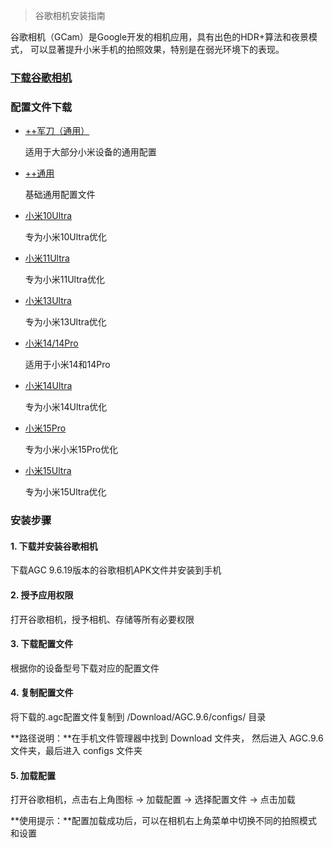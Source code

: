 > 谷歌相机安装指南

谷歌相机（GCam）是Google开发的相机应用，具有出色的HDR+算法和夜景模式， 可以显著提升小米手机的拍照效果，特别是在弱光环境下的表现。

### [下载谷歌相机](https://www.123912.com/s/iz5Pjv-peB6d)

### 配置文件下载

- [++军刀（通用）](https://www.123912.com/s/iz5Pjv-feB6d)

   适用于大部分小米设备的通用配置

- [++通用](https://www.123912.com/s/iz5Pjv-aeB6d)

   基础通用配置文件

- [小米10Ultra](https://www.123912.com/s/iz5Pjv-BeB6d)

   专为小米10Ultra优化

- [小米11Ultra](https://www.123912.com/s/iz5Pjv-IeB6d)

  专为小米11Ultra优化

- [小米13Ultra](https://www.123912.com/s/iz5Pjv-MeB6d)

   专为小米13Ultra优化

- [小米14/14Pro](https://www.123912.com/s/iz5Pjv-weB6d)

   适用于小米14和14Pro

- [小米14Ultra](https://www.123912.com/s/iz5Pjv-geB6d)

   专为小米14Ultra优化

- [小米15Pro](https://www.123912.com/s/iz5Pjv-FeB6d)

   专为小米小米15Pro优化

- [小米15Ultra](https://www.123912.com/s/iz5Pjv-YeB6d)

   专为小米15Ultra优化

### 安装步骤

#### 1. 下载并安装谷歌相机

下载AGC 9.6.19版本的谷歌相机APK文件并安装到手机

#### 2. 授予应用权限

打开谷歌相机，授予相机、存储等所有必要权限

#### 3. 下载配置文件

根据你的设备型号下载对应的配置文件

#### 4. 复制配置文件

将下载的.agc配置文件复制到 /Download/AGC.9.6/configs/ 目录

**路径说明：**在手机文件管理器中找到 Download 文件夹， 然后进入 AGC.9.6 文件夹，最后进入 configs 文件夹

#### 5. 加载配置

打开谷歌相机，点击右上角图标 → 加载配置 → 选择配置文件 → 点击加载

**使用提示：**配置加载成功后，可以在相机右上角菜单中切换不同的拍照模式和设置